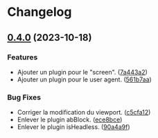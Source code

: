 # Changelog

## [0.4.0](https://github.com/regseb/playwright-ghost/compare/v0.3.9...v0.4.0) (2023-10-18)


### Features

* Ajouter un plugin pour le "screen". ([7a443a2](https://github.com/regseb/playwright-ghost/commit/7a443a21467720ccf779ea8bb33a2cab547964a3))
* Ajouter un plugin pour le user agent. ([561b7aa](https://github.com/regseb/playwright-ghost/commit/561b7aa12ceed8fe52920b6bb75d5b2ec133f8e3))


### Bug Fixes

* Corriger la modification du viewport. ([c5cfa12](https://github.com/regseb/playwright-ghost/commit/c5cfa12b0b6ae9a8ed9631d4e783112d57dc5b4a))
* Enlever le plugin abBlock. ([ece8bce](https://github.com/regseb/playwright-ghost/commit/ece8bcef928c435eb5556ccda04ac85034ee8382))
* Enlever le plugin isHeadless. ([90a4a9f](https://github.com/regseb/playwright-ghost/commit/90a4a9f10b8a33ee10705d86a9caf07ff03386bb))
